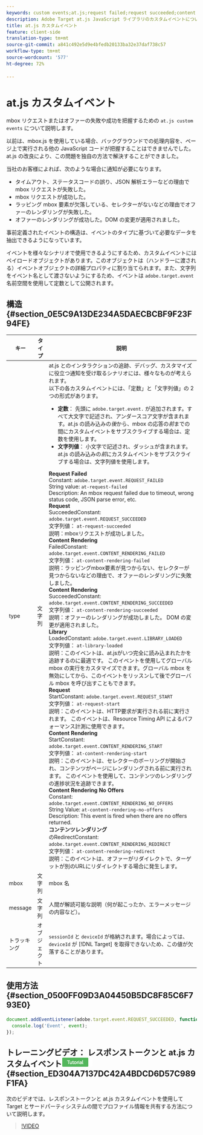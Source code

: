 ```yaml
---
keywords: custom events;at.js;request failed;request succeeded;content rendering failed;content rendering succeeded;library loaded;request start;content rendering start;content rendering no offers;content rendering rediret
description: Adobe Target at.js JavaScript ライブラリのカスタムイベントについて説明します。
title: at.js カスタムイベント
feature: client-side
translation-type: tm+mt
source-git-commit: a841c492e5d9e4bfedb20133ba32e37daf738c57
workflow-type: tm+mt
source-wordcount: '577'
ht-degree: 72%

---
```



# at.js カスタムイベント

mbox リクエストまたはオファーの失敗や成功を把握するための `at.js custom events` について説明します。

以前は、mbox.js を使用している場合、バックグラウンドでの処理内容を、ページ上で実行される他の JavaScript コードが把握することはできませんでした。at.js の改良により、この問題を独自の方法で解決することができました。

当社のお客様によれば、次のような場合に通知が必要になります。

* タイムアウト、ステータスコードの誤り、JSON 解析エラーなどの理由で mbox リクエストが失敗した。
* mbox リクエストが成功した。
* ラッピング mbox 要素が欠落している、セレクターがないなどの理由でオファーのレンダリングが失敗した。
* オファーのレンダリングが成功した。DOM の変更が適用されました。

事前定義されたイベントの構造は、イベントのタイプに基づいて必要なデータを抽出できるようになっています。

イベントを様々なシナリオで使用できるようにするため、カスタムイベントにはペイロードオブジェクトがあります。このオブジェクトは（ハンドラーに渡される）イベントオブジェクトの詳細プロパティに割り当てられます。また、文字列をイベント名として渡さないようにするため、イベントは `adobe.target.event` 名前空間を使用して定数として公開されます。

## 構造 {#section_0E5C9A13DE234A5DAECBCBF9F23F94FE}

| キー | タイプ | 説明 |
|--- |--- |--- |
| type | 文字列 | at.js とのインタラクションの追跡、デバッグ、カスタマイズに役立つ通知を受け取るシナリオには、様々なものが考えられます。<br>以下の各カスタムイベントには、「定数」と「文字列値」の 2 つの形式があります。<ul><li>**定数**： 先頭に `adobe.target.event.` が追加されます。すべて大文字で記述され、アンダースコア文字が含まれます。at.js の読み込みの&#x200B;*後*&#x200B;から、mbox の応答の&#x200B;*前*&#x200B;までの間にカスタムイベントをサブスクライブする場合は、定数を使用します。</li><li>**文字列値**： 小文字で記述され、ダッシュが含まれます。at.js の読み込みの&#x200B;*前*&#x200B;にカスタムイベントをサブスクライブする場合は、文字列値を使用します。</li></ul>**Request Failed**<br> Constant: `adobe.target.event.REQUEST_FAILED`<br>String value: `at-request-failed`<br>Description: An mbox request failed due to timeout, wrong status code, JSON parse error, etc.<br>**Request**<br> SucceededConstant: `adobe.target.event.REQUEST_SUCCEEDED`<br>文字列値： `at-request-succeeded`<br>説明：mboxリクエストが成功しました。<br>**Content Rendering**<br> FailedConstant: `adobe.target.event.CONTENT_RENDERING_FAILED`<br>文字列値： `at-content-rendering-failed`<br>説明：ラッピングmbox要素が見つからない、セレクターが見つからないなどの理由で、オファーのレンダリングに失敗しました。<br>**Content Rendering**<br> SucceededConstant: `adobe.target.event.CONTENT_RENDERING_SUCCEEDED`<br>文字列値： `at-content-rendering-succeeded`<br>説明：オファーのレンダリングが成功しました。 DOM の変更が適用されました。<br>**Library**<br> LoadedConstant: `adobe.target.event.LIBRARY_LOADED`<br>文字列値： `at-library-loaded`<br>説明：このイベントは、at.jsがいつ完全に読み込まれたかを追跡するのに最適です。 このイベントを使用してグローバル mbox の実行をカスタマイズできます。グローバル mbox を無効にしてから、このイベントをリッスンして後でグローバル mbox を呼び出すこともできます。<br>**Request**<br> StartConstant: `adobe.target.event.REQUEST_START`<br>文字列値： `at-request-start`<br>説明：このイベントは、HTTP要求が実行される前に実行されます。 このイベントは、Resource Timing API によるパフォーマンス計測に使用できます。<br>**Content Rendering**<br> StartConstant: `adobe.target.event.CONTENT_RENDERING_START`<br>文字列値： `at-content-rendering-start`<br>説明：このイベントは、セレクターのポーリングが開始され、コンテンツがページにレンダリングされる前に実行されます。 このイベントを使用して、コンテンツのレンダリングの進捗状況を追跡できます。<br>**Content Rendering No Offers**<br> Constant: `adobe.target.event.CONTENT_RENDERING_NO_OFFERS`<br>String Value: `at-content-rendering-no-offers`<br>Description: This event is fired when there are no offers returned.<br>**コンテンツレンダリング**<br>&#x200B;のRedirectConstant: `adobe.target.event.CONTENT_RENDERING_REDIRECT`<br>文字列値： `at-content-rendering-redirect`<br>説明：このイベントは、オファーがリダイレクトで、ターゲットが別のURLにリダイレクトする場合に発生します。 |
| mbox | 文字列 | mbox 名 |
| message | 文字列 | 人間が解読可能な説明（何が起こったか、エラーメッセージの内容など）。 |
| トラッキング | オブジェクト | `sessionId` と `deviceId` が格納されます。場合によっては、`deviceId` が [!DNL Target] を取得できないため、この値が欠落することがあります。 |

## 使用方法 {#section_0500FF09D3A04450B5DC8F85C6F793E0}

```javascript
document.addEventListener(adobe.target.event.REQUEST_SUCCEEDED, function(event) { 
  console.log('Event', event); 
});
```

## トレーニングビデオ： レスポンストークンと at.js カスタムイベント![チュートリアルバッジ](/help/assets/tutorial.png) {#section_ED304A7137DC42A4BDCD6D57C989F1FA}

次のビデオでは、レスポンストークンと at.js カスタムイベントを使用して Target とサードパーティシステムの間でプロファイル情報を共有する方法について説明します。

>[!VIDEO](https://video.tv.adobe.com/v/23253/)